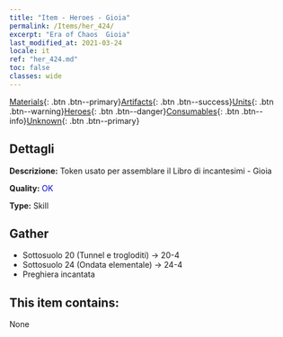 ```yaml
---
title: "Item - Heroes - Gioia"
permalink: /Items/her_424/
excerpt: "Era of Chaos  Gioia"
last_modified_at: 2021-03-24
locale: it
ref: "her_424.md"
toc: false
classes: wide
---
```

 [Materials](/it/Items/){: .btn .btn--primary}[Artifacts](/it/Items/Artifacts/){: .btn .btn--success}[Units](/it/Items/Units/){: .btn .btn--warning}[Heroes](/it/Items/Heroes/){: .btn .btn--danger}[Consumables](/it/Items/Consumables/){: .btn .btn--info}[Unknown](/it/Items/Unknown/){: .btn .btn--primary}

## Dettagli
 **Descrizione:** Token usato per assemblare il Libro di incantesimi - Gioia

 **Quality:** <span style="color: #0000CD">OK</span>

 **Type:** Skill

## Gather

*    Sottosuolo 20 (Tunnel e trogloditi) -> 20-4 
*    Sottosuolo 24 (Ondata elementale) -> 24-4 
*    Preghiera incantata 

## This item contains:

  None

